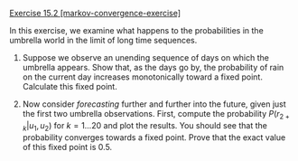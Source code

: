 [Exercise 15.2 \[markov-convergence-exercise\]](ex_2/)

In this exercise, we examine what
happens to the probabilities in the umbrella world in the limit of long
time sequences.

1.  Suppose we observe an unending sequence of days on which the
    umbrella appears. Show that, as the days go by, the probability of
    rain on the current day increases monotonically toward a
    fixed point. Calculate this fixed point.

2.  Now consider *forecasting* further and further into the
    future, given just the first two umbrella observations. First,
    compute the probability $P(r_{2+k}|u_1,u_2)$ for
    $k=1 \ldots 20$ and plot the results. You should see that
    the probability converges towards a fixed point. Prove that the
    exact value of this fixed point is 0.5.
